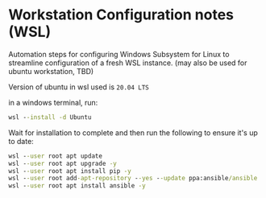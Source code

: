 # Workstation Configuration notes (WSL)

Automation steps for configuring Windows Subsystem for Linux to streamline configuration of a fresh WSL instance.  (may also be used for ubuntu workstation, TBD)

Version of ubuntu in wsl used is `20.04 LTS`

in a windows terminal, run:
``` cmd
wsl --install -d Ubuntu
```

Wait for installation to complete and then run the following to ensure it's up to date:
``` cmd
wsl --user root apt update
wsl --user root apt upgrade -y
wsl --user root apt install pip -y
wsl --user root add-apt-repository --yes --update ppa:ansible/ansible
wsl --user root apt install ansible -y
```
